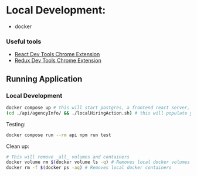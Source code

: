 # Local Development:

- docker

### Useful tools

- [React Dev Tools Chrome Extension](https://github.com/facebook/react)
- [Redux Dev Tools Chrome Extension](https://github.com/reduxjs/redux-devtools)

## Running Application

### Local Development

```sh
docker compose up # this will start postgres, a frontend react server, and the backend API server
(cd ./api/agencyInfo/ && ./localHiringAction.sh) # this will populate your database wtih the basic demo application.
```

Testing:

```sh
docker compose run --rm api npm run test
```

Clean up:

```sh
# This will remove _all_ volumes and containers
docker volume rm $(docker volume ls -q) # Removes local docker volumes
docker rm -f $(docker ps -aq) # Removes local docker containers
```
